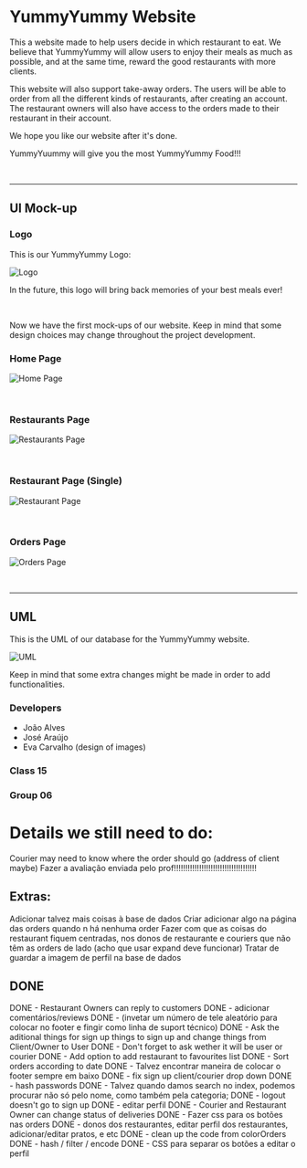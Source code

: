# YummyYummy Website

This a website made to help users decide in which restaurant to eat. We believe that YummyYummy will allow users to enjoy their meals as much as possible, and at the same time, reward the good restaurants with more clients.

This website will also support take-away orders. The users will be able to order from all the different kinds of restaurants, after creating an account. The restaurant owners will also have access to the orders made to their restaurant in their account.

We hope you like our website after it's done.

YummyYuummy will give you the most YummyYummy Food!!!

<br>

---

## UI Mock-up

### Logo
This is our YummyYummy Logo:

![Logo](images/Logo/YummyLogoTransparentBg.png)

In the future, this logo will bring back memories of your best meals ever!

<br>

Now we have the first mock-ups of our website. Keep in mind that some design choices may change throughout the project development.

### Home Page

![Home Page](images/UI_Mock-up/HomePage.png)

<br>

### Restaurants Page

![Restaurants Page](images/UI_Mock-up/RestaurantsPage.png)

<br>

### Restaurant Page (Single)

![Restaurant Page](images/UI_Mock-up/RestaurantPage.png)

<br>


### Orders Page

![Orders Page](images/UI_Mock-up/OrdersPage.png)

<br>


---

## UML

This is the UML of our database for the YummyYummy website.

![UML](images/Development/YummyUML.jpg)

Keep in mind that some extra changes might be made in order to add functionalities.

### Developers

- João Alves
- José Araújo
- Eva Carvalho (design of images)

### Class 15
### Group 06



# Details we still need to do:



Courier may need to know where the order should go (address of client maybe)
Fazer a avaliação enviada pelo prof!!!!!!!!!!!!!!!!!!!!!!!!!!!!!!!!!!!!

## Extras: 
Adicionar talvez mais coisas à base de dados
Criar adicionar algo na página das orders quando n há nenhuma order
Fazer com que as coisas do restaurant fiquem centradas, nos donos de restaurante e couriers que não têm as orders de lado (acho que usar expand deve funcionar)
Tratar de guardar a imagem de perfil na base de dados

## DONE
DONE - Restaurant Owners can reply to customers
DONE - adicionar comentários/reviews
DONE - (invetar um número de tele aleatório para colocar no footer e fingir como linha de suport técnico)
DONE - Ask the aditional things for sign up things to sign up and change things from Client/Owner to User
DONE - Don't forget to ask wether it will be user or courier
DONE - Add option to add restaurant to favourites list
DONE - Sort orders according to date
DONE - Talvez encontrar maneira de colocar o footer sempre em baixo
DONE - fix sign up client/courier drop down
DONE - hash passwords
DONE - Talvez quando damos search no index, podemos procurar não só pelo nome, como também pela categoria;
DONE - logout doesn't go to sign up
DONE - editar perfil
DONE - Courier and Restaurant Owner can change status of deliveries
DONE - Fazer css para os botões nas orders
DONE - donos dos restaurantes, editar perfil dos restaurantes, adicionar/editar pratos, e etc
DONE - clean up the code from colorOrders
DONE - hash / filter / encode
DONE - CSS para separar os botões a editar o perfil

